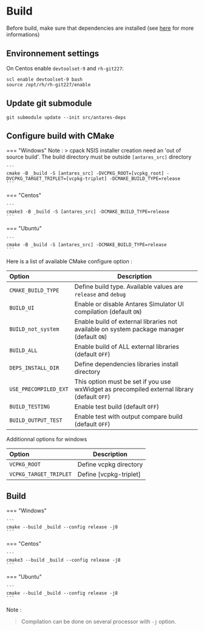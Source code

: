 # Build
Before build, make sure that dependencies are installed (see [here](2-Dependencies-install.md) for more informations)

## Environnement settings
On Centos enable `devtoolset-9` and `rh-git227`:
```
scl enable devtoolset-9 bash
source /opt/rh/rh-git227/enable
```
## Update git submodule
```
git submodule update --init src/antares-deps
```
## Configure build with CMake
=== "Windows"
    Note :
    > cpack NSIS installer creation need an 'out of source build'. The build directory must be outside `[antares_src]` directory
    
    ```
    cmake -B _build -S [antares_src] -DVCPKG_ROOT=[vcpkg_root] -DVCPKG_TARGET_TRIPLET=[vcpkg-triplet] -DCMAKE_BUILD_TYPE=release
    ```
=== "Centos"

    ```
    cmake3 -B _build -S [antares_src] -DCMAKE_BUILD_TYPE=release
    ```
=== "Ubuntu"

    ```
    cmake -B _build -S [antares_src] -DCMAKE_BUILD_TYPE=release
    ```

Here is a list of available CMake configure option :

|Option | Description |
|:-------|-------|
|`CMAKE_BUILD_TYPE` | Define build type. Available values are `release` and `debug`  |
|`BUILD_UI`|Enable or disable Antares Simulator UI compilation (default `ON`)|
|`BUILD_not_system`|Enable build of external libraries not available on system package manager (default `ON`)|
|`BUILD_ALL`|Enable build of ALL external libraries (default `OFF`)|
|`DEPS_INSTALL_DIR`|Define dependencies libraries install directory|
|`USE_PRECOMPILED_EXT`| This option must be set if you use wxWidget as precompiled external library (default `OFF`)|
|`BUILD_TESTING`| Enable test build (default `OFF`)|
|`BUILD_OUTPUT_TEST`| Enable test with output compare build (default `OFF`)|

Additionnal options for windows

|Option |Description |
|:-------|-------|
|`VCPKG_ROOT`|Define vcpkg directory |
|`VCPKG_TARGET_TRIPLET`|Define [vcpkg-triplet] |

## Build
=== "Windows"

    ```
    cmake --build _build --config release -j8
    ```
=== "Centos"

    ```
    cmake3 --build _build --config release -j8
    ```
=== "Ubuntu"

    ```
    cmake --build _build --config release -j8
    ```
Note :
> Compilation can be done on several processor with ```-j``` option.
